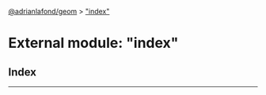 [@adrianlafond/geom](../README.md) > ["index"](../modules/_index_.md)

# External module: "index"

## Index

---

